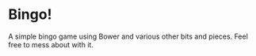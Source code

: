 Bingo!
=====

A simple bingo game using Bower and various other bits and pieces. Feel free to mess about with it.
